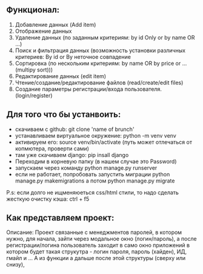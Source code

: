 
## Функционал:
1. Добавление данных (Add item)
2. Отображение данных 
3. Удаление данных (по заданным критериям: by id Only or by name OR …)
4. Поиск и фильтрация данных (возможность установки различных критериев: By id or By неточное совпадение 
5. Сортировка (по нескольким критериям: by name OR by price or …(multipy sort)))
6. Редактирование данных (edit item)
7. Чтение/создание/редактирование файлов (read/create/edit files)
8. Создание параметры регистрации/входа пользователя. (login/register)


## Для того что бы устанвоить:
- скачиваем с github: git clone 'name of brunch'
- устанавливаем виртуальное окружение: python -m venv venv
- активируем его: source venv/bin/activate (путь может отлечаться от копмютера, проверти сами)
- там уже скачиваем django: pip insall django 
- Переходим в корневую папку (в нашем случае это Password)
- запускаем через команду python manage.py runserver
- если не работает, попробовать запустить миграции python manage.py makemigrations а потом python manage.py migrate

P.s: если долго не ищменяюеться css/html стили, то надо сделать жесткую очистку кэша: ctrl + f5


## Как представляем проект: 


Описание:
Проект связанные с менеджментов паролей, в котором нужно, для начала, зайти через модальное окно (логин/пароль), а после регистрации/логина пользователь заходит в само окно приложений в котором будет такая струкутра - логин пароля, пароль (хайден), ИД, гмайл и ... А из функции  а дальше после этой структуры (сверху или снизу), 
